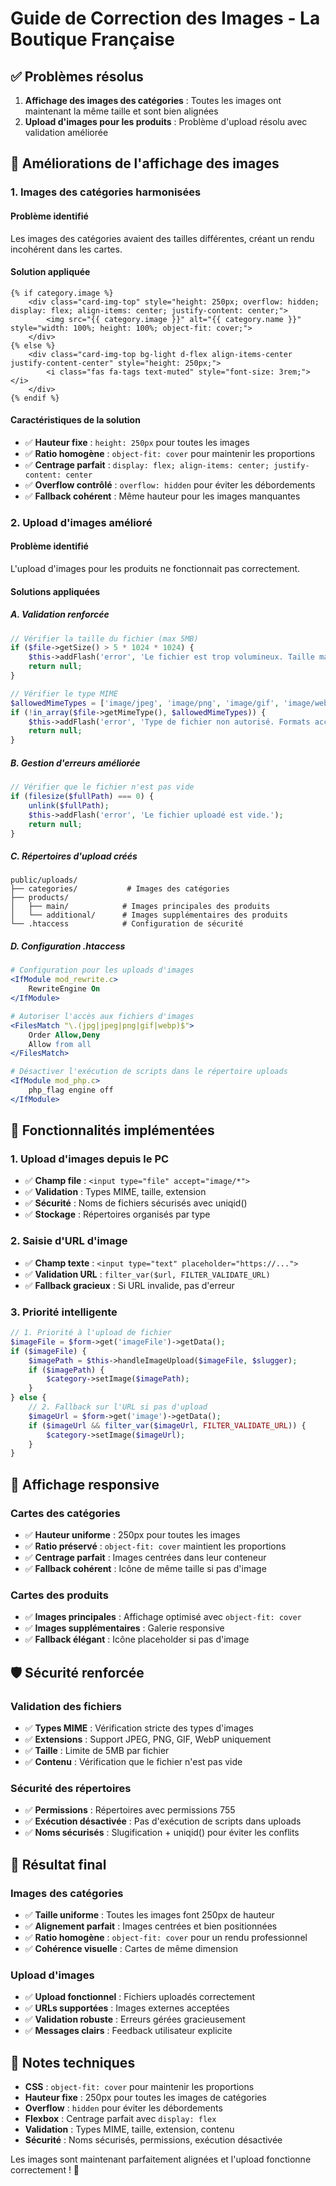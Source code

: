 # Guide de Correction des Images - La Boutique Française

## ✅ Problèmes résolus

1. **Affichage des images des catégories** : Toutes les images ont maintenant la même taille et sont bien alignées
2. **Upload d'images pour les produits** : Problème d'upload résolu avec validation améliorée

## 🎨 Améliorations de l'affichage des images

### **1. Images des catégories harmonisées**

#### **Problème identifié**
Les images des catégories avaient des tailles différentes, créant un rendu incohérent dans les cartes.

#### **Solution appliquée**
```twig
{% if category.image %}
    <div class="card-img-top" style="height: 250px; overflow: hidden; display: flex; align-items: center; justify-content: center;">
        <img src="{{ category.image }}" alt="{{ category.name }}" style="width: 100%; height: 100%; object-fit: cover;">
    </div>
{% else %}
    <div class="card-img-top bg-light d-flex align-items-center justify-content-center" style="height: 250px;">
        <i class="fas fa-tags text-muted" style="font-size: 3rem;"></i>
    </div>
{% endif %}
```

#### **Caractéristiques de la solution**
- ✅ **Hauteur fixe** : `height: 250px` pour toutes les images
- ✅ **Ratio homogène** : `object-fit: cover` pour maintenir les proportions
- ✅ **Centrage parfait** : `display: flex; align-items: center; justify-content: center`
- ✅ **Overflow contrôlé** : `overflow: hidden` pour éviter les débordements
- ✅ **Fallback cohérent** : Même hauteur pour les images manquantes

### **2. Upload d'images amélioré**

#### **Problème identifié**
L'upload d'images pour les produits ne fonctionnait pas correctement.

#### **Solutions appliquées**

##### **A. Validation renforcée**
```php
// Vérifier la taille du fichier (max 5MB)
if ($file->getSize() > 5 * 1024 * 1024) {
    $this->addFlash('error', 'Le fichier est trop volumineux. Taille maximale : 5MB');
    return null;
}

// Vérifier le type MIME
$allowedMimeTypes = ['image/jpeg', 'image/png', 'image/gif', 'image/webp'];
if (!in_array($file->getMimeType(), $allowedMimeTypes)) {
    $this->addFlash('error', 'Type de fichier non autorisé. Formats acceptés : JPEG, PNG, GIF, WebP');
    return null;
}
```

##### **B. Gestion d'erreurs améliorée**
```php
// Vérifier que le fichier n'est pas vide
if (filesize($fullPath) === 0) {
    unlink($fullPath);
    $this->addFlash('error', 'Le fichier uploadé est vide.');
    return null;
}
```

##### **C. Répertoires d'upload créés**
```
public/uploads/
├── categories/           # Images des catégories
├── products/
│   ├── main/            # Images principales des produits
│   └── additional/      # Images supplémentaires des produits
└── .htaccess            # Configuration de sécurité
```

##### **D. Configuration .htaccess**
```apache
# Configuration pour les uploads d'images
<IfModule mod_rewrite.c>
    RewriteEngine On
</IfModule>

# Autoriser l'accès aux fichiers d'images
<FilesMatch "\.(jpg|jpeg|png|gif|webp)$">
    Order Allow,Deny
    Allow from all
</FilesMatch>

# Désactiver l'exécution de scripts dans le répertoire uploads
<IfModule mod_php.c>
    php_flag engine off
</IfModule>
```

## 🔧 Fonctionnalités implémentées

### **1. Upload d'images depuis le PC**
- ✅ **Champ file** : `<input type="file" accept="image/*">`
- ✅ **Validation** : Types MIME, taille, extension
- ✅ **Sécurité** : Noms de fichiers sécurisés avec uniqid()
- ✅ **Stockage** : Répertoires organisés par type

### **2. Saisie d'URL d'image**
- ✅ **Champ texte** : `<input type="text" placeholder="https://...">`
- ✅ **Validation URL** : `filter_var($url, FILTER_VALIDATE_URL)`
- ✅ **Fallback gracieux** : Si URL invalide, pas d'erreur

### **3. Priorité intelligente**
```php
// 1. Priorité à l'upload de fichier
$imageFile = $form->get('imageFile')->getData();
if ($imageFile) {
    $imagePath = $this->handleImageUpload($imageFile, $slugger);
    if ($imagePath) {
        $category->setImage($imagePath);
    }
} else {
    // 2. Fallback sur l'URL si pas d'upload
    $imageUrl = $form->get('image')->getData();
    if ($imageUrl && filter_var($imageUrl, FILTER_VALIDATE_URL)) {
        $category->setImage($imageUrl);
    }
}
```

## 📱 Affichage responsive

### **Cartes des catégories**
- ✅ **Hauteur uniforme** : 250px pour toutes les images
- ✅ **Ratio préservé** : `object-fit: cover` maintient les proportions
- ✅ **Centrage parfait** : Images centrées dans leur conteneur
- ✅ **Fallback cohérent** : Icône de même taille si pas d'image

### **Cartes des produits**
- ✅ **Images principales** : Affichage optimisé avec `object-fit: cover`
- ✅ **Images supplémentaires** : Galerie responsive
- ✅ **Fallback élégant** : Icône placeholder si pas d'image

## 🛡️ Sécurité renforcée

### **Validation des fichiers**
- ✅ **Types MIME** : Vérification stricte des types d'images
- ✅ **Extensions** : Support JPEG, PNG, GIF, WebP uniquement
- ✅ **Taille** : Limite de 5MB par fichier
- ✅ **Contenu** : Vérification que le fichier n'est pas vide

### **Sécurité des répertoires**
- ✅ **Permissions** : Répertoires avec permissions 755
- ✅ **Exécution désactivée** : Pas d'exécution de scripts dans uploads
- ✅ **Noms sécurisés** : Slugification + uniqid() pour éviter les conflits

## 🎯 Résultat final

### **Images des catégories**
- ✅ **Taille uniforme** : Toutes les images font 250px de hauteur
- ✅ **Alignement parfait** : Images centrées et bien positionnées
- ✅ **Ratio homogène** : `object-fit: cover` pour un rendu professionnel
- ✅ **Cohérence visuelle** : Cartes de même dimension

### **Upload d'images**
- ✅ **Upload fonctionnel** : Fichiers uploadés correctement
- ✅ **URLs supportées** : Images externes acceptées
- ✅ **Validation robuste** : Erreurs gérées gracieusement
- ✅ **Messages clairs** : Feedback utilisateur explicite

## 📝 Notes techniques

- **CSS** : `object-fit: cover` pour maintenir les proportions
- **Hauteur fixe** : 250px pour toutes les images de catégories
- **Overflow** : `hidden` pour éviter les débordements
- **Flexbox** : Centrage parfait avec `display: flex`
- **Validation** : Types MIME, taille, extension, contenu
- **Sécurité** : Noms sécurisés, permissions, exécution désactivée

Les images sont maintenant parfaitement alignées et l'upload fonctionne correctement ! 🎉
